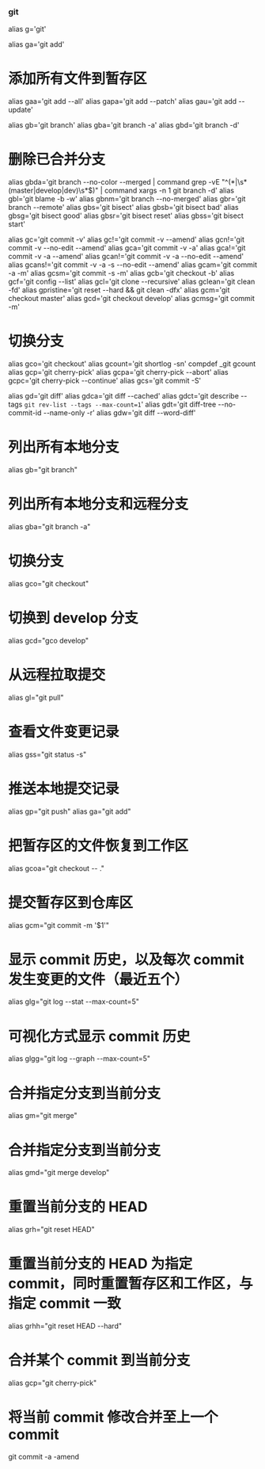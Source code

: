 ### git

alias g='git'

alias ga='git add'

# 添加所有文件到暂存区

alias gaa='git add --all'
alias gapa='git add --patch'
alias gau='git add --update'

alias gb='git branch'
alias gba='git branch -a'
alias gbd='git branch -d'

# 删除已合并分支

alias gbda='git branch --no-color --merged | command grep -vE "^(\*|\s*(master|develop|dev)\s*\$)" | command xargs -n 1 git branch -d'
alias gbl='git blame -b -w'
alias gbnm='git branch --no-merged'
alias gbr='git branch --remote'
alias gbs='git bisect'
alias gbsb='git bisect bad'
alias gbsg='git bisect good'
alias gbsr='git bisect reset'
alias gbss='git bisect start'

alias gc='git commit -v'
alias gc!='git commit -v --amend'
alias gcn!='git commit -v --no-edit --amend'
alias gca='git commit -v -a'
alias gca!='git commit -v -a --amend'
alias gcan!='git commit -v -a --no-edit --amend'
alias gcans!='git commit -v -a -s --no-edit --amend'
alias gcam='git commit -a -m'
alias gcsm='git commit -s -m'
alias gcb='git checkout -b'
alias gcf='git config --list'
alias gcl='git clone --recursive'
alias gclean='git clean -fd'
alias gpristine='git reset --hard && git clean -dfx'
alias gcm='git checkout master'
alias gcd='git checkout develop'
alias gcmsg='git commit -m'

# 切换分支

alias gco='git checkout'
alias gcount='git shortlog -sn'
compdef \_git gcount
alias gcp='git cherry-pick'
alias gcpa='git cherry-pick --abort'
alias gcpc='git cherry-pick --continue'
alias gcs='git commit -S'

alias gd='git diff'
alias gdca='git diff --cached'
alias gdct='git describe --tags `git rev-list --tags --max-count=1`'
alias gdt='git diff-tree --no-commit-id --name-only -r'
alias gdw='git diff --word-diff'

# 列出所有本地分支

alias gb="git branch"

# 列出所有本地分支和远程分支

alias gba="git branch -a"

# 切换分支

alias gco="git checkout"

# 切换到 develop 分支

alias gcd="gco develop"

# 从远程拉取提交

alias gl="git pull"

# 查看文件变更记录

alias gss="git status -s"

# 推送本地提交记录

alias gp="git push"
alias ga="git add"

# 把暂存区的文件恢复到工作区

alias gcoa="git checkout -- ."

# 提交暂存区到仓库区

alias gcm="git commit -m '\$1'"

# 显示 commit 历史，以及每次 commit 发生变更的文件（最近五个）

alias glg="git log --stat --max-count=5"

# 可视化方式显示 commit 历史

alias glgg="git log --graph --max-count=5"

# 合并指定分支到当前分支

alias gm="git merge"

# 合并指定分支到当前分支

alias gmd="git merge develop"

# 重置当前分支的 HEAD

alias grh="git reset HEAD"

# 重置当前分支的 HEAD 为指定 commit，同时重置暂存区和工作区，与指定 commit 一致

alias grhh="git reset HEAD --hard"

# 合并某个 commit 到当前分支

alias gcp="git cherry-pick"

# 将当前 commit 修改合并至上一个 commit

git commit -a -amend
